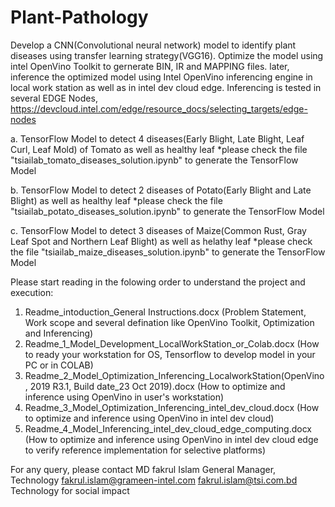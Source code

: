 # Plant-Pathology

Develop a CNN(Convolutional neural network) model to identify plant diseases using transfer learning strategy(VGG16). Optimize the model using intel OpenVino Toolkit to gernerate BIN, IR and MAPPING files. later, inference the optimized model using Intel OpenVino inferencing engine in local work station as well as in intel dev cloud edge. Inferencing is tested in several EDGE Nodes,
https://devcloud.intel.com/edge/resource_docs/selecting_targets/edge-nodes

a. TensorFlow Model to detect 4 diseases(Early Blight, Late Blight, Leaf Curl, Leaf Mold) of Tomato as well as healthy leaf
*please check the file "tsiailab_tomato_diseases_solution.ipynb" to generate the TensorFlow Model

b. TensorFlow Model to detect 2 diseases of Potato(Early Blight and Late Blight) as well as healthy leaf
*please check the file "tsiailab_potato_diseases_solution.ipynb" to generate the TensorFlow Model

c. TensorFlow Model to detect 3 diseases of Maize(Common Rust, Gray Leaf Spot and Northern Leaf Blight) as well as helathy leaf
*please check the file "tsiailab_maize_diseases_solution.ipynb" to generate the TensorFlow Model

Please start reading in the folowing order to understand the project and execution:
1. Readme_intoduction_General Instructions.docx
(Problem Statement, Work scope and several defination like OpenVino Toolkit, Optimization and Inferencing)
2. Readme_1_Model_Development_LocalWorkStation_or_Colab.docx
(How to ready your workstation for OS, Tensorflow to develop model in your PC or in COLAB)
3. Readme_2_Model_Optimization_Inferencing_LocalworkStation(OpenVino, 2019 R3.1, Build date_23 Oct 2019).docx
(How to optimize and inference using OpenVino in user's workstation)
4. Readme_3_Model_Optimization_Inferencing_intel_dev_cloud.docx
(How to optimize and inference using OpenVino in intel dev cloud)
5. Readme_4_Model_Inferencing_intel_dev_cloud_edge_computing.docx
(How to optimize and inference using OpenVino in intel dev cloud edge to verify reference implementation for selective platforms)

For any query, please contact
MD fakrul Islam
General Manager, Technology
fakrul.islam@grameen-intel.com
fakrul.islam@tsi.com.bd
Technology for social impact
